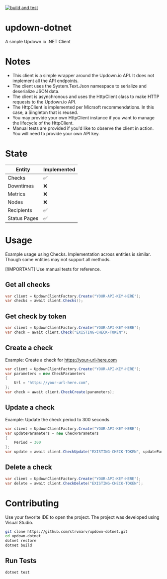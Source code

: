 [![build and test](https://github.com/strvmarv/updown-dotnet/actions/workflows/build-and-test.yml/badge.svg)](https://github.com/strvmarv/updown-dotnet/actions/workflows/build-and-test.yml)

# updown-dotnet
A simple Updown.io .NET Client

# Notes

- This client is a simple wrapper around the Updown.io API. It does not implement all the API endpoints.
- The client uses the System.Text.Json namespace to serialize and deserialize JSON data.
- The client is asynchronous and uses the HttpClient class to make HTTP requests to the Updown.io API.
- The HttpClient is implemented per Micrsoft recommendations.  In this case, a Singleton that is reused.
- You may provide your own HttpClient instance if you want to manage the lifecycle of the HttpClient.
- Manual tests are provided if you'd like to observe the client in action.  You will need to provide your own API key.

# State

| Entity | Implemented |
---------|------------
| Checks | :white_check_mark: |
| Downtimes | :x: |
| Metrics | :x: |
| Nodes | :x: |
| Recipients | :white_check_mark: |
| Status Pages | :white_check_mark: |

# Usage

Example usage using Checks.  Implementation across entities is similar.  Though some entities may not support all methods.  

[!IMPORTANT]
Use manual tests for reference.

## Get all checks
```csharp
var client = UpdownClientFactory.Create("YOUR-API-KEY-HERE");
var checks = await client.Checks();
```

## Get check by token
```csharp
var client = UpdownClientFactory.Create("YOUR-API-KEY-HERE");
var check = await client.Check("EXISTING-CHECK-TOKEN");
```

## Create a check
Example: Create a check for https://your-url-here.com
```csharp
var client = UpdownClientFactory.Create("YOUR-API-KEY-HERE");
var parameters = new CheckParameters
{
    Url = "https://your-url-here.com",
};
var check = await client.CheckCreate(parameters);

```

## Update a check
Example: Update the check period to 300 seconds
```csharp
var client = UpdownClientFactory.Create("YOUR-API-KEY-HERE");
var updateParameters = new CheckParameters
{
    Period = 300
};
var update = await client.CheckUpdate("EXISTING-CHECK-TOKEN", updateParameters);
```

## Delete a check
```csharp
var client = UpdownClientFactory.Create("YOUR-API-KEY-HERE");
var delete = await client.CheckDelete("EXISTING-CHECK-TOKEN");

```

# Contributing
Use your favorite IDE to open the project.  The project was developed using Visual Studio.

```bash
git clone https://github.com/strvmarv/updown-dotnet.git
cd updown-dotnet
dotnet restore
dotnet build
```

## Run Tests
```bash
dotnet test
```